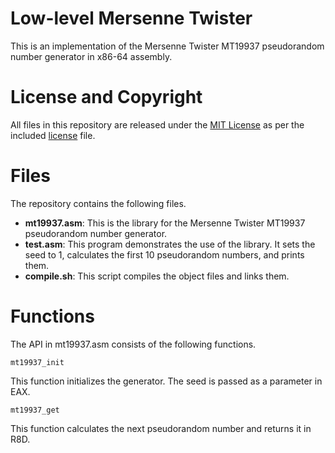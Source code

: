 # Low-level Mersenne Twister

This is an implementation of the Mersenne Twister MT19937 pseudorandom number generator in x86-64 assembly.

# License and Copyright

All files in this repository are released under the [MIT License](https://mit-license.org) as per the included [license](https://github.com/jolejarz/x86-64-mt19937/blob/main/LICENSE.txt) file.

# Files

The repository contains the following files.

* **mt19937.asm**: This is the library for the Mersenne Twister MT19937 pseudorandom number generator.
* **test.asm**: This program demonstrates the use of the library. It sets the seed to 1, calculates the first 10 pseudorandom numbers, and prints them.
* **compile.sh**: This script compiles the object files and links them.

# Functions

The API in mt19937.asm consists of the following functions.

```
mt19937_init
```

This function initializes the generator. The seed is passed as a parameter in EAX.

```
mt19937_get
```

This function calculates the next pseudorandom number and returns it in R8D.
